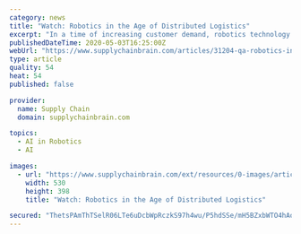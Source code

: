 ```yaml
---
category: news
title: "Watch: Robotics in the Age of Distributed Logistics"
excerpt: "In a time of increasing customer demand, robotics technology is helping e-commerce sellers to manage forward inventory and next-day delivery, says Jim Serstad, vice president of product development with Tompkins Robotics."
publishedDateTime: 2020-05-03T16:25:00Z
webUrl: "https://www.supplychainbrain.com/articles/31204-qa-robotics-in-the-age-of-distributed-logistics"
type: article
quality: 54
heat: 54
published: false

provider:
  name: Supply Chain
  domain: supplychainbrain.com

topics:
  - AI in Robotics
  - AI

images:
  - url: "https://www.supplychainbrain.com/ext/resources/0-images/article-images/2020/0501_RoboticsinDistributedLogistics.jpg?height=635&t=1588297565&width=1200"
    width: 530
    height: 398
    title: "Watch: Robotics in the Age of Distributed Logistics"

secured: "ThetsPAmThTSelR06LTe6uDcbWpRczkS97h4wu/P5hdSSe/mH5BZxbWTO4hAo5uAf84PMVr5U+Ii+Qw9RaJPUgAXNsugzQljGp7U7H61heZMe54SouwVUmbGHHgmn/nCP8E0B4z0FxXqf6+yv4kBdRPGG+ueQhCVQygDBluxNICKC39Kj9MfM31knaAOX4TJG9r+GbpPXjXzCL70LPVwd1+PnhJmAGFUAFcu3Mc68SugQu1EBq/2E2ORKwMBDo2UtXs7AE6BNyAmI7c9Wu2vMnNWIs6RqMkt6LsF3zuK7V+e/u0MKOD/PW8oJA3GtJwi;cGnXWLndpiAGBXSecC0XDw=="
---
```


